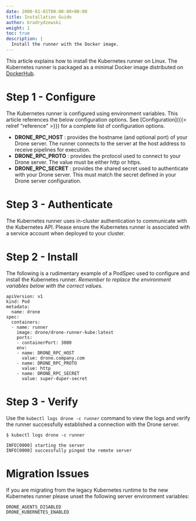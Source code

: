 ```yaml
---
date: 2000-01-01T00:00:00+00:00
title: Installation Guide
author: bradrydzewski
weight: 1
toc: true
description: |
  Install the runner with the Docker image.
---
```


This article explains how to install the Kubernetes runner on Linux. The Kubernetes runner is packaged as a minimal Docker image distributed on [DockerHub](https://hub.docker.com/r/drone/drone-runner-kube).

# Step 1 - Configure

The Kubernetes runner is configured using environment variables. This article references the below configuration options. See [Configuration]({{< relref "reference" >}}) for a complete list of configuration options.

- __DRONE_RPC_HOST__
  : provides the hostname (and optional port) of your Drone server. The runner connects to the server at the host address to receive pipelines for execution.
- __DRONE_RPC_PROTO__
  : provides the protocol used to connect to your Drone server. The value must be either http or https.
- __DRONE_RPC_SECRET__
  : provides the shared secret used to authenticate with your Drone server. This must match the secret defined in your Drone server configuration.

# Step 3 - Authenticate

The Kubernetes runner uses in-cluster authentication to communicate with the Kubernetes API. Please ensure the Kubernetes runner is associated with a service account when deployed to your cluster.

# Step 2 - Install

The following is a rudimentary example of a PodSpec used to configure and install the Kubernetes runner. _Remember to replace the environment variables below with the correct values._

```
apiVersion: v1
kind: Pod
metadata:
  name: drone
spec:
  containers:
  - name: runner
    image: drone/drone-runner-kube:latest
    ports:
    - containerPort: 3000
    env:
    - name: DRONE_RPC_HOST
      value: drone.company.com
    - name: DRONE_RPC_PROTO
      value: http
    - name: DRONE_RPC_SECRET
      value: super-duper-secret
```

# Step 3 - Verify

Use the `kubectl logs drone -c runner` command to view the logs and verify the runner successfully established a connection with the Drone server.

```
$ kubectl logs drone -c runner

INFO[0000] starting the server
INFO[0000] successfully pinged the remote server 
```

# Migration Issues

If you are migrating from the legacy Kubernetes runtime to the new Kubernetes runner please unset the following server environment variables:

```
DRONE_AGENTS_DISABLED
DRONE_KUBERNETES_ENABLED
```